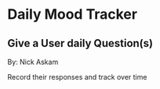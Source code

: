 # Daily Mood Tracker

## Give a User daily Question(s)

By: Nick Askam

Record their responses and track over time 